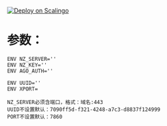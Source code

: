 [![Deploy on Scalingo](https://cdn.scalingo.com/deploy/button.svg)](https://dashboard.scalingo.com/create/app?source=https://github.com/seav1/scalingo#main)


# 参数：

`````
ENV NZ_SERVER=''
ENV NZ_KEY=''
ENV AGO_AUTH=''

ENV UUID=''
ENV XPORT=
`````
`````
NZ_SERVER必须含端口，格式：域名:443
UUID不设置默认：7090ff5d-f321-4248-a7c3-d8837f124999
PORT不设置默认：7860
`````
